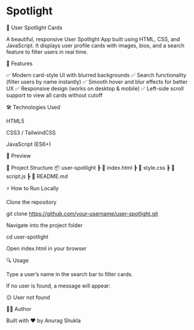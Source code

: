 # Spotlight
🌟 User Spotlight Cards

A beautiful, responsive User Spotlight App built using HTML, CSS, and JavaScript.
It displays user profile cards with images, bios, and a search feature to filter users in real time.

🚀 Features

✅ Modern card-style UI with blurred backgrounds
✅ Search functionality (filter users by name instantly)
✅ Smooth hover and blur effects for better UX
✅ Responsive design (works on desktop & mobile)
✅ Left-side scroll support to view all cards without cutoff

🛠️ Technologies Used

HTML5

CSS3 / TailwindCSS

JavaScript (ES6+)

📸 Preview

📂 Project Structure
📦 user-spotlight
 ┣ 📜 index.html
 ┣ 📜 style.css
 ┣ 📜 script.js
 ┣ 📜 README.md

⚡ How to Run Locally

Clone the repository

git clone https://github.com/your-username/user-spotlight.git


Navigate into the project folder

cd user-spotlight


Open index.html in your browser

🔍 Usage

Type a user’s name in the search bar to filter cards.

If no user is found, a message will appear:

😕 User not found

👨‍💻 Author

Built with ❤️ by Anurag Shukla

